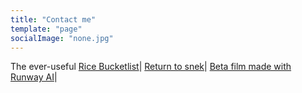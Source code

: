 ```yaml
---
title: "Contact me"
template: "page"
socialImage: "none.jpg"
---
```

The ever-useful [Rice Bucketlist](https://tinyurl.com/ricebucketlist)|
[Return to snek](https://i.ibb.co/C6rL1NJ/Knowledge-is-the-greatest-gift.png)|
[Beta film made with Runway AI](https://www.youtube.com/watch?v=iu7E3R2l7Jc)|
